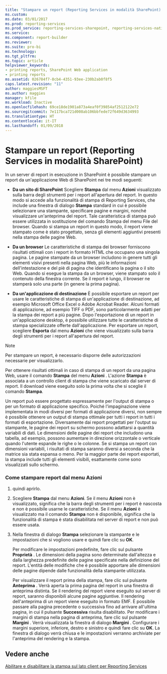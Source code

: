 ```yaml
---
title: "Stampare un report (Reporting Services in modalità SharePoint) | Microsoft Docs"
ms.custom: 
ms.date: 03/01/2017
ms.prod: reporting-services
ms.prod_service: reporting-services-sharepoint, reporting-services-native
ms.service: 
ms.component: report-builder
ms.reviewer: 
ms.suite: pro-bi
ms.technology: 
ms.tgt_pltfrm: 
ms.topic: article
helpviewer_keywords:
- printing reports, SharePoint Web application
- printing reports
ms.assetid: 026784f7-8cb4-4351-93ee-230b2ab0f8f5
caps.latest.revision: "11"
author: maggiesMSFT
ms.author: maggies
manager: kfile
ms.workload: Inactive
ms.openlocfilehash: 69ce18de1901a873a4eaf0f39854af2512122e72
ms.sourcegitcommit: 7e117bca721d008ab106bbfede72f649d3634993
ms.translationtype: HT
ms.contentlocale: it-IT
ms.lasthandoff: 01/09/2018
---
```

# <a name="print-a-report-reporting-services-in-sharepoint-mode"></a>Stampare un report (Reporting Services in modalità SharePoint)
  In un server di report in esecuzione in SharePoint è possibile stampare un report da un'applicazione Web di SharePoint nei tre modi seguenti:  
  
-   **Da un sito di SharePoint** Scegliere **Stampa** dal menu **Azioni** visualizzato sulla barra degli strumenti per i report all'apertura del report. In questo modo si accede alla funzionalità di stampa di Reporting Services, che include una finestra di dialogo **Stampa** standard in cui è possibile selezionare una stampante, specificare pagine e margini, nonché visualizzare un'anteprima del report. Tale caratteristica di stampa può essere utilizzata in sostituzione del comando Stampa del menu File del browser. Quando si stampa un report in questo modo, il report viene stampato come è stato progettato, senza gli elementi aggiuntivi presenti nella stampa delle pagine Web.  
  
-   **Da un browser** Le caratteristiche di stampa dei browser forniscono risultati ottimali con i report in formato HTML che occupano una singola pagina. Le pagine stampate da un browser includono in genere tutti gli elementi visivi presenti nella pagina Web, più le informazioni dell'intestazione e del piè di pagina che identificano la pagina o il sito Web. Quando si esegue la stampa da un browser, viene stampato solo il contenuto della finestra corrente. Se il report è lungo, il browser ne stamperà solo una parte (in genere la prima pagina).  
  
-   **Da un'applicazione di destinazione** È possibile esportare un report per usare le caratteristiche di stampa di un'applicazione di destinazione, ad esempio Microsoft Office Excel o Adobe Acrobat Reader. Alcuni formati di applicazione, ad esempio TIFF o PDF, sono particolarmente adatti per la stampa dei report a più pagine. Dopo l'esportazione di un report in un'applicazione desktop, è possibile utilizzare tutte le caratteristiche di stampa specializzate offerte dall'applicazione. Per esportare un report, scegliere **Esporta** dal menu **Azioni** che viene visualizzato sulla barra degli strumenti per i report all'apertura del report.  
  
> [!NOTE]  
>  Per stampare un report, è necessario disporre delle autorizzazioni necessarie per visualizzarlo.  
  
 Per ottenere risultati ottimali in caso di stampa di un report da una pagina Web, usare il comando **Stampa** del menu **Azioni** . L'azione **Stampa** è associata a un controllo client di stampa che viene scaricato dal server di report. Il download viene eseguito solo la prima volta che si sceglie il comando **Stampa**.  
  
 Un report può essere progettato espressamente per l'output di stampa o per un formato di applicazione specifico. Poiché l'impaginazione viene implementata in modi diversi per formati di applicazione diversi, non sempre è possibile ottenere un output di stampa ottimale per tutti i report in tutti i formati di esportazione. Diversamente dai report progettati per l'output su stampante, le pagine dei report su schermo possono adattarsi a quantità variabili di dati. Le dimensioni delle pagine dei report che includono una tabella, ad esempio, possono aumentare in direzione orizzontale o verticale quando l'utente espande le righe o le colonne. Se si stampa un report con dimensioni variabili, i risultati di stampa saranno diversi a seconda che la matrice sia stata espansa o meno. Per la maggior parte dei report esportati, la stampa include tutti gli elementi visibili, esattamente come sono visualizzati sullo schermo.  
  
### <a name="how-to-print-reports-from-the-actions-menu"></a>Come stampare report dal menu Azioni  
  
1.  quindi aprirlo.  
  
2.  Scegliere **Stampa** dal menu **Azioni**. Se il menu **Azioni** non è visualizzato, significa che la barra degli strumenti per i report è nascosta e non è possibile usarne le caratteristiche. Se il menu **Azioni** è visualizzato ma il comando **Stampa** non è disponibile, significa che la funzionalità di stampa è stata disabilitata nel server di report e non può essere usata.  
  
3.  Nella finestra di dialogo **Stampa** selezionare la stampante e le impostazioni che si vogliono usare e quindi fare clic su **OK**.  
  
     Per modificare le impostazioni predefinite, fare clic sul pulsante **Proprietà** . Le dimensioni della pagina sono determinate dall'altezza e dalla larghezza predefinite delle pagine specificate nella definizione del report. L'entità delle modifiche che è possibile apportare alle dimensioni delle pagine dipende dalle funzionalità della stampante utilizzata.  
  
     Per visualizzare il report prima della stampa, fare clic sul pulsante **Anteprima** . Verrà aperta la prima pagina del report in una finestra di anteprima distinta. Se il rendering del report viene eseguito sul server di report, saranno disponibili alcune pagine aggiuntive. Il rendering dell'anteprima di un report viene eseguito in formato EMF. È possibile passare alla pagina precedente o successiva fino ad arrivare all'ultima pagina, in cui il pulsante **Successiva** risulta disabilitato. Per modificare i margini di stampa nella pagina di anteprima, fare clic sul pulsante **Margini** . Verrà visualizzata la finestra di dialogo **Margini** . Configurare i margini superiore, inferiore, destro e sinistro e quindi fare clic su **OK**. La finestra di dialogo verrà chiusa e le impostazioni verranno archiviate per l'anteprima del rendering e la stampa.  
  
## <a name="see-also"></a>Vedere anche  
 [Abilitare e disabilitare la stampa sul lato client per Reporting Services](../../reporting-services/report-server/enable-and-disable-client-side-printing-for-reporting-services.md)  
  
  
